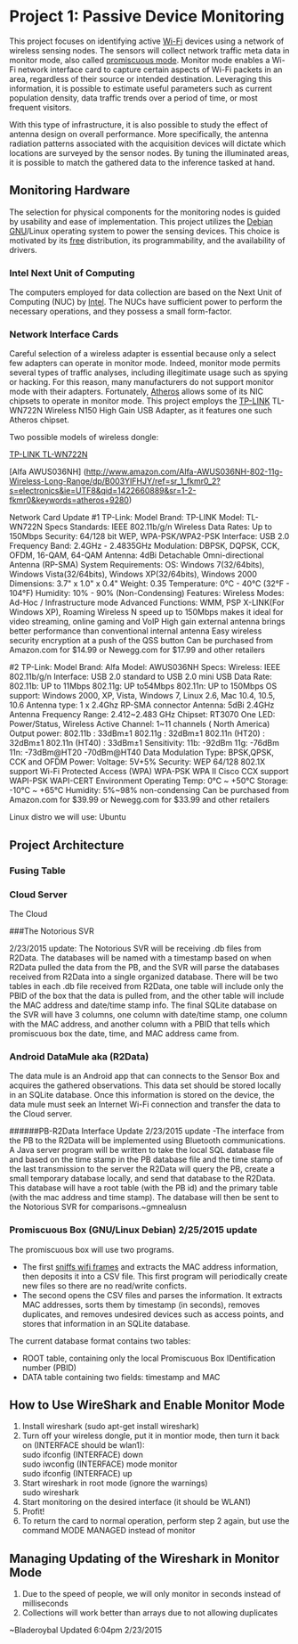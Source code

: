 Project 1: Passive Device Monitoring
====================================

This project focuses on identifying active [Wi-Fi](http://www.wi-fi.org/) devices using a network of wireless sensing nodes.
The sensors will collect network traffic meta data in monitor mode, also called [promiscuous mode](http://en.wikipedia.org/wiki/Promiscuous_mode).
Monitor mode enables a Wi-Fi network interface card to capture certain aspects of Wi-Fi packets in an area, regardless of their source or intended destination.
Leveraging this information, it is possible to estimate useful parameters such as current population density, data traffic trends over a period of time, or most frequent visitors.

With this type of infrastructure, it is also possible to study the effect of antenna design on overall performance.
More specifically, the antenna radiation patterns associated with the acquisition devices will dictate which locations are surveyed by the sensor nodes.
By tuning the illuminated areas, it is possible to match the gathered data to the inference tasked at hand.


Monitoring Hardware
-------------------

The selection for physical components for the monitoring nodes is guided by usability and ease of implementation.
This project utilizes the [Debian](https://www.debian.org/) [GNU](https://www.gnu.org/)/Linux operating system to power the sensing devices.
This choice is motivated by its [free](http://www.fsf.org/) distribution, its programmability, and the availability of drivers.

### Intel Next Unit of Computing

The computers employed for data collection are based on the Next Unit of Computing (NUC) by [Intel](http://www.intel.com/).
The NUCs have sufficient power to perform the necessary operations, and they possess a small form-factor.

### Network Interface Cards

Careful selection of a wireless adapter is essential because only a select few adapters can operate in monitor mode.
Indeed, monitor mode permits several types of traffic analyses, including illegitimate usage such as spying or hacking.
For this reason, many manufacturers do not support monitor mode with their adapters.
Fortunately, [Atheros](http://www.qca.qualcomm.com/) allows some of its NIC chipsets to operate in monitor mode.
This project employs the [TP-LINK](http://www.tp-link.us/) TL-WN722N Wireless N150 High Gain USB Adapter, as it features one such Atheros chipset.

Two possible models of wireless dongle:

[TP-LINK TL-WN722N](http://www.amazon.com/TP-LINK-TL-WN722N-Wireless-Adapter-External/dp/B002SZEOLG/ref=sr_1_1?ie=UTF8&qid=1422659883&sr=8-1&keywords=TP-Link%27s+TL-WN722N&pebp=1422659900492&peasin=B002SZEOLG)

[Alfa AWUS036NH] (http://www.amazon.com/Alfa-AWUS036NH-802-11g-Wireless-Long-Range/dp/B003YIFHJY/ref=sr_1_fkmr0_2?s=electronics&ie=UTF8&qid=1422660889&sr=1-2-fkmr0&keywords=atheros+9280)


Network Card Update
#1
TP-Link:
Model Brand:					TP-LINK
Model:							TL-WN722N
Specs
Standards:					IEEE 802.11b/g/n
Wireless Data Rates:		Up to 150Mbps
Security:						64/128 bit WEP, WPA-PSK/WPA2-PSK
Interface:						USB 2.0
Frequency Band:			2.4GHz - 2.4835GHz
Modulation:					DBPSK, DQPSK, CCK, OFDM, 16-QAM, 64-QAM
Antenna:						4dBi Detachable Omni-directional Antenna (RP-SMA)
System Requirements:	OS: Windows 7(32/64bits), Windows Vista(32/64bits), Windows XP(32/64bits), Windows 2000
Dimensions:					3.7" x 1.0" x 0.4"
Weight:							0.35
Temperature:					0°C - 40°C (32°F - 104°F)
Humidity:						10% - 90% (Non-Condensing)
Features:						Wireless Modes: Ad-Hoc / Infrastructure mode
									Advanced Functions: WMM, PSP X-LINK(For Windows XP), Roaming
									Wireless N speed up to 150Mbps makes it ideal for video streaming, online gaming and VoIP
									High gain external antenna brings better performance than conventional internal antenna
									Easy wireless security encryption at a push of the QSS button
Can be purchased from Amazon.com for $14.99 or Newegg.com for $17.99 and other retailers


#2
TP-Link:
Model Brand:					Alfa
Model:							AWUS036NH
Specs:
Wireless: 						IEEE 802.11b/g/n
Interface:						USB 2.0 standard to USB 2.0 mini USB
Data Rate:					802.11b: UP to 11Mbps
									802.11g: UP to54Mbps
									802.11n: UP to 150Mbps
OS support: 					Windows 2000, XP, Vista, Windows 7, Linux 2.6, Mac 10.4, 10.5, 10.6
Antenna type: 				1 x 2.4Ghz RP-SMA connector
Antenna: 						5dBi 2.4GHz Antenna
Frequency Range: 		2.412~2.483 GHz
Chipset: 						RT3070
One LED: 						Power/Status, Wireless Active
Channel:						1~11 channels ( North America)
Output power:				802.11b : 33dBm±1
									802.11g : 32dBm±1
									802.11n (HT20) : 32dBm±1
									802.11n (HT40) : 33dBm±1
Sensitivity:					11b: -92dBm
									11g: -76dBm
									11n: -73dBm@HT20
									-70dBm@HT40
Data Modulation Type:	BPSK,QPSK, CCK and OFDM
Power: 							Voltage: 5V+5%
Security:						WEP 64/128 802.1X support
									Wi-Fi Protected Access (WPA)
									WPA-PSK
									WPA II
									Cisco CCX support
									WAPI-PSK
									WAPI-CERT Environment
Operating Temp:			0°C ~ +50°C
Storage: 						-10°C ~ +65°C
Humidity: 						5%~98% non-condensing
Can be purchased from Amazon.com for $39.99 or Newegg.com for $33.99 and other retailers

Linux distro we will use: Ubuntu

Project Architecture
--------------------


### Fusing Table


### Cloud Server

The Cloud 

###The Notorious SVR

2/23/2015 update:  The Notorious SVR will be receiving .db files from R2Data.  The databases will be named with a timestamp based on when R2Data pulled the data from the PB, and the SVR will parse the databases received from R2Data into a single organized database.  There will be two tables in each .db file received from R2Data, one table will include only the PBID of the box that the data is pulled from, and the other table will include the MAC address and date/time stamp info.  The final SQLite database on the SVR will have 3 columns, one column with date/time stamp, one column with the MAC address, and another column with a PBID that tells which promiscuous box the date, time, and MAC address came from.

### Android DataMule aka (R2Data)

The data mule is an Android app that can connects to the Sensor Box and acquires the gathered observations.
This data set should be stored locally in an SQLite database.
Once this information is stored on the device, the data mule must seek an Internet Wi-Fi connection and transfer the data to the Cloud server.

######PB-R2Data Interface Update 2/23/2015 update
-The interface from the PB to the R2Data will be implemented using Bluetooth communications. A Java server program will be written to take the local SQL database file and based on the time stamp in the PB database file and the time stamp of the last transmission to the server the R2Data will query the PB, create a small temporary database locally, and send that database to the R2Data. This database will have a root table (with the PB id) and the primary table (with the mac address and time stamp). The database will then be sent to the Notorious SVR for comparisons.~gmnealusn



### Promiscuous Box (GNU/Linux Debian) 2/25/2015 update

The promiscuous box will use two programs.
* The first [sniffs wifi frames](https://github.com/CourseReps/ECEN489-Spring2015/tree/master/Project1/Team2/PromiscuousBox) and extracts the MAC address information, then deposits it into a CSV file.  This first program will periodically create new files so there are no read/write conficts.  
* The second opens the CSV files and parses the information.  It extracts MAC addresses, sorts them by timestamp (in seconds), removes duplicates, and removes undesired devices such as access points, and stores that information in an SQLite database.

The current database format contains two tables: 
* ROOT table, containing only the local Promiscuous Box IDentification number (PBID)
* DATA table containing two fields: timestamp and MAC

How to Use WireShark and Enable Monitor Mode
--------------------

1. Install wireshark (sudo apt-get install wireshark)
2. Turn off your wireless dongle, put it in montior mode, then turn it back on (INTERFACE should be wlan1):  
    sudo ifconfig (INTERFACE) down  
    sudo iwconfig (INTERFACE) mode monitor  
    sudo ifconfig (INTERFACE) up  
3. Start wireshark in root mode (ignore the warnings)  
    sudo wireshark  
4. Start monitoring on the desired interface (it should be WLAN1)
5. Profit!
6. To return the card to normal operation, perform step 2 again, but use the command MODE MANAGED instead of monitor


Managing Updating of the Wireshark in Monitor Mode
--------------

1. Due to the speed of people, we will only monitor in seconds instead of milliseconds
2. Collections will work better than arrays due to not allowing duplicates

~Bladeroybal Updated 6:04pm 2/23/2015
